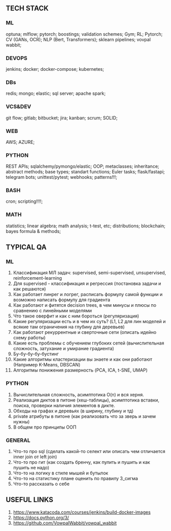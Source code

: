 ## TECH STACK
### ML
optuna;
mlflow;
pytorch;
boostings;
validation schemes;
Gym;
RL;
Pytorch;
CV (GANs, OCR);
NLP (Bert, Transformers);
sklearn pipelines;
vovpal wabbit;

### DEVOPS
jenkins;
docker;
docker-compose;
kubernetes;

### DBs
redis;
mongo;
elastic;
sql server;
apache spark;

### VCS&DEV
git flow;
gitlab;
bitbucket;
jira;
kanban;
scrum;
SOLID;

### WEB
AWS;
AZURE;

### PYTHON
REST APIs;
sqlalchemy/pymongo/elastic;
OOP;
metaclasses;
inheritance;
abstract methods;
base types;
standart functions;
Euler tasks;
flask/fastapi;
telegram bots;
unittest/pytest;
webhooks;
patterns!!!;

### BASH
cron;
scripting!!!!;

### MATH
statistics;
linear algebra;
math analysis;
t-test, etc;
distributions;
blockchain;
bayes formula & methods;

## TYPICAL QA
### ML
1) Классификация МЛ задач: supervised, semi-supervised, unsupervised, reinforcement-learning
2) Для supervised - классификация и регрессия (постановка задачи и как решаются)
3) Как работает линрег и логрег, расписать формулу самой функции и возможно написать формулу для градиента
4) Как работают и фитятся decision trees, в чем минусы и плюсы по сравнению с линейными моделями
5) Что такое оверфит и как с ним бороться (регуляризация)
6) Какие регуляризации есть и в чем их суть? (L1, L2 для лин моделей и всякие там ограничения на глубину для деревьев)
7) Как работают рекуррентные и сверточные сети (описать идейно схему работы)
8) Какие есть проблемы с обучением глубоких сетей (вычислительная сложность, затухание и умирание градиента)
9) Бу-бу-бу-бу-бустинг
10) Какие алгоритмы кластеризации вы знаете и как они работают (Например K-Means, DBSCAN)
11) Алгоритмы понижения размерность (PCA, ICA, t-SNE, UMAP)

### PYTHON
1) Вычислительная сложность, асимптотика O(n) и вся херня.
2) Реализация диктов в питоне (хеш-таблицы), асимптотика вставки, поиска, проверки наличия элементов в дикте.
3) Обходы на графах и деревьях (в ширину, глубину и тд)
4) private атрибуты в питоне (как реализовать что за зверь и зачем нужны)
5) В общем про принципы ООП

### GENERAL
1) Что-то про sql (сделать какой-то селект или описать чем отличается inner join от left join)
2) Что-то про гит (как создать бренчу, как пулить и пушить и как пушить не надо)
3) Что-то на логику в стиле мышей и бутылок
4) Что-то на статистику  плане оценить по правилу 3_сигма
5) Что-то рассказать о себе

## USEFUL LINKS
1) https://www.katacoda.com/courses/jenkins/build-docker-images 
2) https://docs.python.org/3/ 
3) https://github.com/VowpalWabbit/vowpal_wabbit
